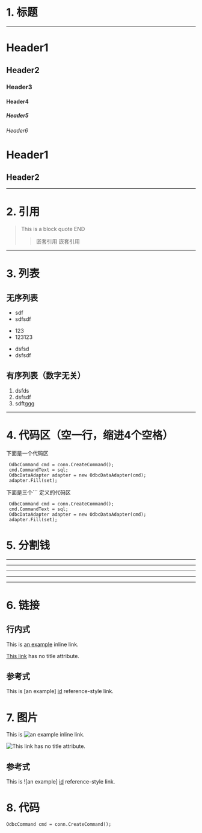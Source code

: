# 1. 标题
---
# Header1
## Header2
### Header3
#### Header4
##### Header5
###### Header6

Header1
==

Header2
--

---

# 2. 引用

>This is a block quote
>END
>> 嵌套引用
>> 嵌套引用

---
# 3. 列表
## 无序列表
* sdf
* sdfsdf
+ 123
+ 123123
- dsfsd 
- dsfsdf

## 有序列表（数字无关）
1. dsfds
1. dsfsdf
4. sdftggg

---

# 4. 代码区（空一行，缩进4个空格）
下面是一个代码区

	 OdbcCommand cmd = conn.CreateCommand();
     cmd.CommandText = sql;
     OdbcDataAdapter adapter = new OdbcDataAdapter(cmd);
     adapter.Fill(set);

下面是三个``` 定义的代码区
```
 OdbcCommand cmd = conn.CreateCommand();
 cmd.CommandText = sql;
 OdbcDataAdapter adapter = new OdbcDataAdapter(cmd);
 adapter.Fill(set);
```
# 5. 分割钱

* * *

***

*****

- - -

---------------------------------------

# 6. 链接 

##  行内式
This is [an example](http://example.com/ "Title") inline link.

[This link](http://example.net/) has no title attribute.

##  参考式
This is [an example] [id] reference-style link.

[id]: http://example.com/  "Optional Title Here" 


# 7. 图片

This is ![an example](http://a5.mzstatic.com/us/r30/Purple4/v4/b2/14/82/b21482fe-6e98-4b18-e40f-14e7d0bb44da/AppIcon.512x512-75.png "Title") inline link.

![This link](http://a5.mzstatic.com/us/r30/Purple4/v4/b2/14/82/b21482fe-6e98-4b18-e40f-14e7d0bb44da/AppIcon.512x512-75.png) has no title attribute.

##  参考式
This is ![an example] [id] reference-style link.

[id]: http://a5.mzstatic.com/us/r30/Purple4/v4/b2/14/82/b21482fe-6e98-4b18-e40f-14e7d0bb44da/AppIcon.512x512-75.png  "Optional Title Here" 

# 8. 代码
`OdbcCommand cmd = conn.CreateCommand();`


